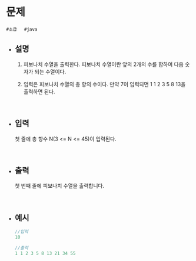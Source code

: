 # 문제

```#초급```&nbsp;&nbsp;&nbsp;&nbsp;&nbsp;```#java```

- ## 설명
        
    1) 피보나치 수열을 출력한다. 피보나치 수열이란 앞의 2개의 수를 합하여 다음 숫자가 되는 수열이다.

    2) 입력은 피보나치 수열의 총 항의 수이다. 만약 7이 입력되면 1 1 2 3 5 8 13을 출력하면 된다.

<br/>
        
- ## 입력
        
    첫 줄에 총 항수 N(3 <= N <= 45)이 입력된다.

<br/>

- ## 출력
        
    첫 번째 줄에 피보나치 수열을 출력합니다.

<br/>
        
- ## 예시

    ```java
    //입력
    10
    ```
    ```java
    //출력
    1 1 2 3 5 8 13 21 34 55
    ```
